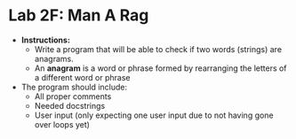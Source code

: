 # Lab 2F: Man A Rag

* **Instructions:**
    * Write a program that will be able to check if two words \(strings\) are anagrams.
    * An **anagram** is a word or phrase formed by rearranging the letters of a different word or phrase
* The program should include:
    * All proper comments
    * Needed docstrings
    * User input (only expecting one user input due to not having gone over loops yet)